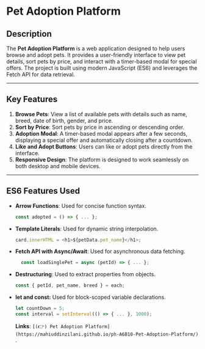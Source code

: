 # Pet Adoption Platform

## Description

The **Pet Adoption Platform** is a web application designed to help users browse and adopt pets. It provides a user-friendly interface to view pet details, sort pets by price, and interact with a timer-based modal for special offers. The project is built using modern JavaScript (ES6) and leverages the Fetch API for data retrieval.

---

## Key Features

1. **Browse Pets**: View a list of available pets with details such as name, breed, date of birth, gender, and price.
2. **Sort by Price**: Sort pets by price in ascending or descending order.
3. **Adoption Modal**: A timer-based modal appears after a few seconds, displaying a special offer and automatically closing after a countdown.
4. **Like and Adopt Buttons**: Users can like or adopt pets directly from the interface.
5. **Responsive Design**: The platform is designed to work seamlessly on both desktop and mobile devices.

---

## ES6 Features Used

- **Arrow Functions**: Used for concise function syntax.

  ```javascript
  const adopted = () => { ... };

  ```

- **Template Literals**: Used for dynamic string interpolation.
  ```javascript
  card.innerHTML = <h1>${petData.pet_name}</h1>;
  ```
- **Fetch API with Async/Await**: Used for asynchronous data fetching.
  ```javascript
    const loadSinglePet = async (petId) => { ... };
  ```
- **Destructuring**: Used to extract properties from objects.

  ```javascript
  const { petId, pet_name, breed } = each;
  ```

- **let and const:** Used for block-scoped variable declarations.

  ```javascript
  let countDown = 5;
  const interval = setInterval(() => { ... }, 1000);
  ```

  **Links**: `[(`👉`) Pet Adoption Platform](https://mahiuddinzilani.github.io/ph-A6B10-Pet-Adoption-Platform/)` .
